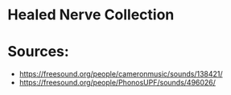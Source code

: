 # Healed Nerve Collection

# Sources:
- https://freesound.org/people/cameronmusic/sounds/138421/
- https://freesound.org/people/PhonosUPF/sounds/496026/